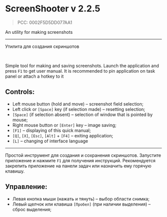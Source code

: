 ﻿# ScreenShooter v 2.2.5
> PCC: 0002F5D5DD077AA1


An utility for making screenshots

---

Утилита для создания скриншотов

&nbsp;



Simple tool for making and saving screenshots. Launch the application and press `F1` to get user manual.
It is recommended to pin application on task panel or attach a hotkey to it

## Controls:

- Left mouse button (hold and move) – screenshot field selection;
- Left click or `[Space]` key (if selection made) – resetting selection;
- `[Space]` (if selection absent) – selection of window that is pointed by mouse;
- Right mouse button or `[Enter]` key – image saving;
- `[F1]` – displaying of this quick manual;
- `[Q]`, `[X]`, `[Esc]`, `[Alt]` + `[F4]` – exiting application;
- `[L]` – changing of interface language

---

Простой инструмент для создания и сохранения скриншотов. Запустите приложение и нажмите `F1` для получения инструкций.
Рекомендуется закрепить приложение на панели задач или назначить ему горячую клавишу.

## Управление:

- Левая кнопка мыши (нажать и тянуть) – выбор области снимка;
- Левый щелчок или клавиша `[Пробел]` (при наличии выделения) – сброс выделения;
- `[Пробел]` (при отсутствии выделения) – выделение окна, на которое указывает курсор;
- Правая кнопка мыши или клавиша `[Enter]` – сохранение изображения;
- `[F1]` – вызов этого справочного сообщения;
- `[Q]`, `[X]`, `[Esc]`, `[Alt]` + `[F4]` – выход из программы;
- `[L]` – смена языка интерфейса

&nbsp;



## Requirements / Требования

- Windows 7 or newer / или новее;
- [Microsoft .NET Framework 4.8](https://go.microsoft.com/fwlink/?linkid=2088631).

Interface languages / языки интерфейса: ru_ru, en_us.

&nbsp;



## [Development policy and EULA](https://adslbarxatov.github.io/ADP) / [Политика разработки и EULA](https://adslbarxatov.github.io/ADP/ru)

This Policy (ADP), its positions, conclusion, EULA and application methods
describes general rules that we follow in all of our development processes, released applications and implemented ideas.
***It must be acquainted by participants and users before using any of laboratory’s products.
By downloading them, you agree and accept this Policy!***

Данная Политика (ADP), её положения, заключение, EULA и способы применения
описывают общие правила, которым мы следуем во всех наших процессах разработки, вышедших в релиз приложениях
и реализованных идеях.
***Обязательна к ознакомлению для всех участников и пользователей перед использованием любого из продуктов лаборатории.
Загружая их, вы соглашаетесь и принимаете эту Политику!***
